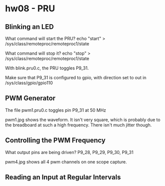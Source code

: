 # hw08 - PRU

## Blinking an LED
What command will start the PRU?
echo "start" > /sys/class/remoteproc/remoteproc1/state

What command will stop it?
echo "stop" > /sys/class/remoteproc/remoteproc1/state

With blink.pru0.c, the PRU toggles P9_31. 

Make sure that P9_31 is configured to gpio, with direction set to out in /sys/class/gpio/gpio110

## PWM Generator

The file pwm1.pru0.c toggles pin P9_31 at 50 MHz

pwm1.jpg shows the waveform. It isn't very square, which is probably due to the breadboard at such a high frequency. There isn't much jitter though. 

## Controlling the PWM Frequency

What output pins are being driven?
P9_28, P9_29, P9_30, P9_31

pwm4.jpg shows all 4 pwm channels on one scope capture. 

## Reading an Input at Regular Intervals

